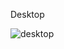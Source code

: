 Desktop

![desktop](https://user-images.githubusercontent.com/87503905/129991932-d81ac61b-6d7b-4fc6-9071-c5b0b629f7e7.png)


